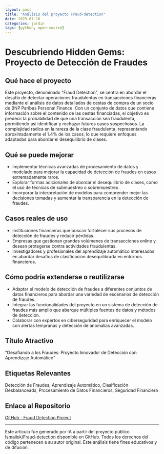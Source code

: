 ```yaml
---
layout: post
title: "Análisis del proyecto Fraud-detection"
date: 2025-07-18
categories: jardin
tags: [python, open-source]
---
```

    
# Descubriendo Hidden Gems: Proyecto de Detección de Fraudes

## Qué hace el proyecto
Este proyecto, denominado "Fraud Detection", se centra en abordar el desafío de detectar operaciones fraudulentas en transacciones financieras mediante el análisis de datos detallados de cestas de compra de un socio de BNP Paribas Personal Finance. Con un conjunto de datos que contiene información sobre el contenido de las cestas financiadas, el objetivo es predecir la probabilidad de que una transacción sea fraudulenta, permitiendo así identificar y rechazar futuros casos sospechosos. La complejidad radica en la rareza de la clase fraudulenta, representando aproximadamente el 1.4% de los casos, lo que requiere enfoques adaptados para abordar el desequilibrio de clases.

## Qué se puede mejorar
- Implementar técnicas avanzadas de procesamiento de datos y modelado para mejorar la capacidad de detección de fraudes en casos extremadamente raros.
- Explorar formas adicionales de abordar el desequilibrio de clases, como el uso de técnicas de submuestreo o sobremuestreo.
- Incorporar la interpretación de modelos para comprender mejor las decisiones tomadas y aumentar la transparencia en la detección de fraudes.

## Casos reales de uso
- Instituciones financieras que buscan fortalecer sus procesos de detección de fraudes y reducir pérdidas.
- Empresas que gestionan grandes volúmenes de transacciones online y desean protegerse contra actividades fraudulentas.
- Investigadores y profesionales del aprendizaje automático interesados en abordar desafíos de clasificación desequilibrada en entornos financieros.

## Cómo podría extenderse o reutilizarse
- Adaptar el modelo de detección de fraudes a diferentes conjuntos de datos financieros para abordar una variedad de escenarios de detección de fraudes.
- Integrar las funcionalidades del proyecto en un sistema de detección de fraudes más amplio que abarque múltiples fuentes de datos y métodos de detección.
- Colaborar con expertos en ciberseguridad para enriquecer el modelo con alertas tempranas y detección de anomalías avanzadas.

## Título Atractivo
"Desafiando a los Fraudes: Proyecto Innovador de Detección con Aprendizaje Automático"

## Etiquetas Relevantes
Detección de Fraudes, Aprendizaje Automático, Clasificación Desbalanceada, Procesamiento de Datos Financieros, Seguridad Financiera

## Enlace al Repositorio
[GitHub - Fraud Detection Project](https://github.com/Ismailok/Fraud-detection)

---

Este artículo fue generado por IA a partir del proyecto público [Ismailok/Fraud-detection](https://github.com/Ismailok/Fraud-detection) disponible en GitHub. Todos los derechos del código pertenecen a su autor original. Este análisis tiene fines educativos y de difusión.